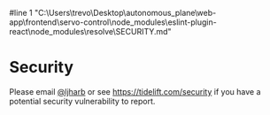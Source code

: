 #line 1 "C:\\Users\\trevo\\Desktop\\autonomous_plane\\web-app\\frontend\\servo-control\\node_modules\\eslint-plugin-react\\node_modules\\resolve\\SECURITY.md"
# Security

Please email [@ljharb](https://github.com/ljharb) or see https://tidelift.com/security if you have a potential security vulnerability to report.

